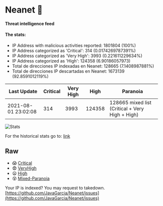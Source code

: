 # Neanet :hocho:
#### Threat intelligence feed
#### The stats:

- IP Address with malicious activities reported: 1801804 (100%)
- IP Address categorized as 'Critical':  314 (0.0174269787391%)
- IP Address categorized as 'Very High':  3993 (0.221611229634%)
- IP Address categorized as 'High':  124358 (6.90186057973)
- Total de direcciones IP indexadas en Neanet:  128665 (7.1408987881%)
- Total de direcciones IP descartadas en Neanet:  1673139 (92.8591012119%)

| Last Update | Critical | Very High | High | Paranoia |
| --- | --- | --- | --- | --- |
| 2021-08-01 23:02:08 | 314 | 3993 | 124358 | 128665 mixed list (Critical + Very High + High)|

![Stats](https://docs.google.com/spreadsheets/d/e/2PACX-1vSnaNMIXVabIpDJjufMlzH7poXnshF3mgd8Is1g9ytUEzVsP5my4Trn8f-xkoLLQ38xpL3HtmUexLo6/pubchart?oid=501124687&format=image)

For the historical stats go to: [link](/stats.csv)
## Raw
- :scream: [Critical](https://raw.githubusercontent.com/JavaGarcia/Neanet/master/blacklists/neanet_critical.txt)
- :fearful: [VeryHigh](https://raw.githubusercontent.com/JavaGarcia/Neanet/master/blacklists/neanet_veryHigh.txtt)
- :frowning: [High](https://raw.githubusercontent.com/JavaGarcia/Neanet/master/blacklists/neanet_high.txt)
- :dizzy_face: [Mixed-Paranoia](https://raw.githubusercontent.com/JavaGarcia/Neanet/master/blacklists/neanet_all.txt)


Your IP is indexed? You may request to takedown. [https://github.com/JavaGarcia/Neanet/issues](https://github.com/JavaGarcia/Neanet/issues)








































































































































































































































































































































































































































































































































































































































































































































































































































































































































































































































































































































































































































































































































































































































































































































































































































































































































































































































































































































































































































































































































































































































































































































































































































































































































































































































































































































































































































































































































































































































































































































































































































































































































































































































































































































































































































































































































































































































































































































































































































































































































































































































































































































































































































































































































































































































































































































































































































































































































































































































































































































































































































































































































































































































































































































































































































































































































































































































































































































































































































































































































































































































































































































































































































































































































































































































































































































































































































































































































































































































































































































































































































































































































































































































































































































































































































































































































































































































































































































































































































































































































